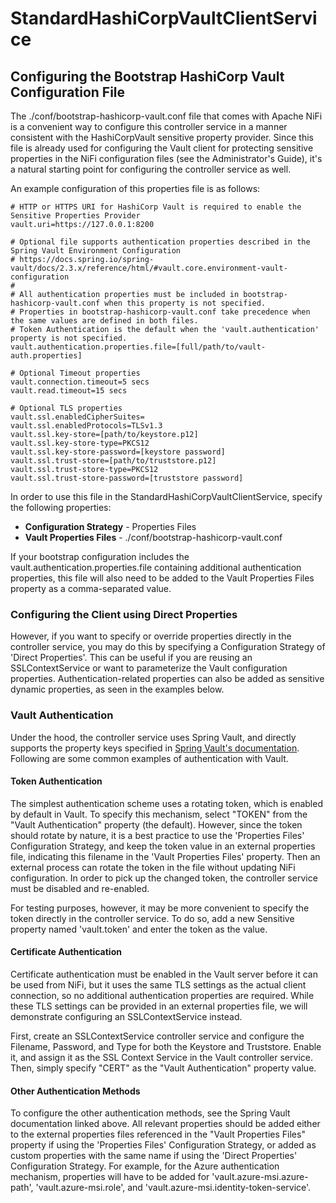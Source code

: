 <!--
  Licensed to the Apache Software Foundation (ASF) under one or more
  contributor license agreements.  See the NOTICE file distributed with
  this work for additional information regarding copyright ownership.
  The ASF licenses this file to You under the Apache License, Version 2.0
  (the "License"); you may not use this file except in compliance with
  the License.  You may obtain a copy of the License at
      http://www.apache.org/licenses/LICENSE-2.0
  Unless required by applicable law or agreed to in writing, software
  distributed under the License is distributed on an "AS IS" BASIS,
  WITHOUT WARRANTIES OR CONDITIONS OF ANY KIND, either express or implied.
  See the License for the specific language governing permissions and
  limitations under the License.
-->

# StandardHashiCorpVaultClientService

## Configuring the Bootstrap HashiCorp Vault Configuration File

The ./conf/bootstrap-hashicorp-vault.conf file that comes with Apache NiFi is a convenient way to configure this
controller service in a manner consistent with the HashiCorpVault sensitive property provider. Since this file is
already used for configuring the Vault client for protecting sensitive properties in the NiFi configuration files (see
the Administrator's Guide), it's a natural starting point for configuring the controller service as well.

An example configuration of this properties file is as follows:

```properties
# HTTP or HTTPS URI for HashiCorp Vault is required to enable the Sensitive Properties Provider
vault.uri=https://127.0.0.1:8200

# Optional file supports authentication properties described in the Spring Vault Environment Configuration
# https://docs.spring.io/spring-vault/docs/2.3.x/reference/html/#vault.core.environment-vault-configuration
#
# All authentication properties must be included in bootstrap-hashicorp-vault.conf when this property is not specified.
# Properties in bootstrap-hashicorp-vault.conf take precedence when the same values are defined in both files.
# Token Authentication is the default when the 'vault.authentication' property is not specified.
vault.authentication.properties.file=[full/path/to/vault-auth.properties]

# Optional Timeout properties
vault.connection.timeout=5 secs
vault.read.timeout=15 secs

# Optional TLS properties
vault.ssl.enabledCipherSuites=
vault.ssl.enabledProtocols=TLSv1.3
vault.ssl.key-store=[path/to/keystore.p12]
vault.ssl.key-store-type=PKCS12
vault.ssl.key-store-password=[keystore password]
vault.ssl.trust-store=[path/to/truststore.p12]
vault.ssl.trust-store-type=PKCS12
vault.ssl.trust-store-password=[truststore password]
```

In order to use this file in the StandardHashiCorpVaultClientService, specify the following properties:

* **Configuration Strategy** - Properties Files
* **Vault Properties Files** - ./conf/bootstrap-hashicorp-vault.conf

If your bootstrap configuration includes the vault.authentication.properties.file containing additional authentication
properties, this file will also need to be added to the Vault Properties Files property as a comma-separated value.

### Configuring the Client using Direct Properties

However, if you want to specify or override properties directly in the controller service, you may do this by specifying
a Configuration Strategy of 'Direct Properties'. This can be useful if you are reusing an SSLContextService or want to
parameterize the Vault configuration properties. Authentication-related properties can also be added as sensitive
dynamic properties, as seen in the examples below.

### Vault Authentication

Under the hood, the controller service uses Spring Vault, and directly supports the property keys specified
in [Spring Vault's documentation](https://docs.spring.io/spring-vault/docs/2.3.x/reference/html/#vault.core.environment-vault-configuration).
Following are some common examples of authentication with Vault.

#### Token Authentication

The simplest authentication scheme uses a rotating token, which is enabled by default in Vault. To specify this
mechanism, select "TOKEN" from the "Vault Authentication" property (the default). However, since the token should rotate
by nature, it is a best practice to use the 'Properties Files' Configuration Strategy, and keep the token value in an
external properties file, indicating this filename in the 'Vault Properties Files' property. Then an external process
can rotate the token in the file without updating NiFi configuration. In order to pick up the changed token, the
controller service must be disabled and re-enabled.

For testing purposes, however, it may be more convenient to specify the token directly in the controller service. To do
so, add a new Sensitive property named 'vault.token' and enter the token as the value.

#### Certificate Authentication

Certificate authentication must be enabled in the Vault server before it can be used from NiFi, but it uses the same TLS
settings as the actual client connection, so no additional authentication properties are required. While these TLS
settings can be provided in an external properties file, we will demonstrate configuring an SSLContextService instead.

First, create an SSLContextService controller service and configure the Filename, Password, and Type for both the
Keystore and Truststore. Enable it, and assign it as the SSL Context Service in the Vault controller service. Then,
simply specify "CERT" as the "Vault Authentication" property value.

#### Other Authentication Methods

To configure the other authentication methods, see the Spring Vault documentation linked above. All relevant properties
should be added either to the external properties files referenced in the "Vault Properties Files" property if using
the 'Properties Files' Configuration Strategy, or added as custom properties with the same name if using the 'Direct
Properties' Configuration Strategy. For example, for the Azure authentication mechanism, properties will have to be
added for 'vault.azure-msi.azure-path', 'vault.azure-msi.role', and 'vault.azure-msi.identity-token-service'.